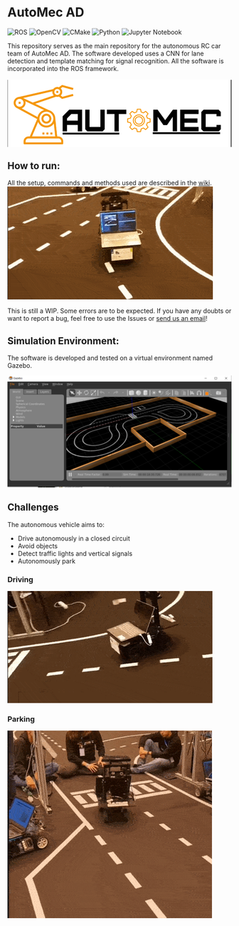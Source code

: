 # AutoMec AD
![ROS](https://img.shields.io/badge/ros-%230A0FF9.svg?style=for-the-badge&logo=ros&logoColor=white)
![OpenCV](https://img.shields.io/badge/opencv-%23white.svg?style=for-the-badge&logo=opencv&logoColor=white)
![CMake](https://img.shields.io/badge/CMake-%23008FBA.svg?style=for-the-badge&logo=cmake&logoColor=white)
![Python](https://img.shields.io/badge/python-3670A0?style=for-the-badge&logo=python&logoColor=ffdd54)
![Jupyter Notebook](https://img.shields.io/badge/jupyter-%23FA0F00.svg?style=for-the-badge&logo=jupyter&logoColor=white)



This repository serves as the main repository for the autonomous RC car team of AutoMec AD. 
The software developed uses a CNN for lane detection and template matching for signal recognition.
All the software is incorporated into the ROS framework.
<br>
<br>
<a href="url"><img src="images/AutomecLogo.png" align="center"></a>


## How to run:

All the setup, commands and methods used are described in the [wiki](https://github.com/AutomecUA/AutoMec-AD/wiki). <br>
![alt text](images/AnimationAutomec-Compressed.gif)

This is still a WIP. Some errors are to be expected. If you have any doubts or want to report a bug,
feel free to use the Issues or [send us an email](mailto:dem-automec@ua.pt)!


## Simulation Environment:
The software is developed and tested on a virtual environment named Gazebo. 


![alt text](images/gazebo_track.png)

## Challenges
The autonomous vehicle aims to:
- Drive autonomously in a closed circuit
- Avoid objects
- Detect traffic lights and vertical signals
- Autonomously park


### Driving
![alt text](images/AnimationAutomec2-Compressed.gif)

### Parking 
![alt text](images/Parking-Compressed.gif)




